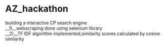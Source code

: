 # AZ_hackathon
building a interactive CP search engine <br>
__1)__webscraping done using selenium library <br>
__2)__TF IDF algorithm implemented,similarity scores calculated by cosine similarity<br>
